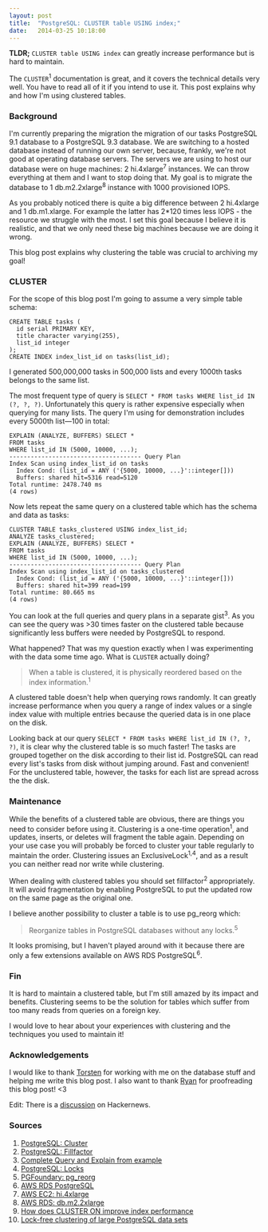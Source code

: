 ```yaml
---
layout: post
title:  "PostgreSQL: CLUSTER table USING index;"
date:   2014-03-25 10:18:00
---
```


__TLDR;__ `CLUSTER table USING index` can greatly increase performance but is hard to maintain.

The `CLUSTER`<sup>1</sup> documentation is great, and it covers the technical details very well. You have to read all of it if you intend to use it. This post explains why and how I'm using clustered tables.

### Background

I'm currently preparing the migration the migration of our tasks PostgreSQL 9.1 database to a PostgreSQL 9.3 database. We are switching to a hosted database instead of running our own server, because, frankly, we're not good at operating database servers. The servers we are using to host our database were on huge machines: 2 hi.4xlarge<sup>7</sup> instances. We can throw everything at them and I want to stop doing that. My goal is to migrate the database to 1 db.m2.2xlarge<sup>8</sup> instance with 1000 provisioned IOPS. 

As you probably noticed there is quite a big difference between 2 hi.4xlarge and 1 db.m1.xlarge. For example the latter has 2\*120 times less IOPS - the resource we struggle with the most. I set this goal because I believe it is realistic, and that we only need these big machines because we are doing it wrong.

This blog post explains why clustering the table was crucial to archiving my goal!

### CLUSTER

For the scope of this blog post I'm going to assume a very simple table schema:

```
CREATE TABLE tasks (
  id serial PRIMARY KEY, 
  title character varying(255), 
  list_id integer
);
CREATE INDEX index_list_id on tasks(list_id);
```

I generated 500,000,000 tasks in 500,000 lists and every 1000th tasks belongs to the same list.

The most frequent type of query is `SELECT * FROM tasks WHERE list_id IN (?, ?, ?)`. Unfortunately this query is rather expensive especially when querying for many lists. The query I'm using for demonstration includes every 5000th list&mdash;100 in total:

```
EXPLAIN (ANALYZE, BUFFERS) SELECT * 
FROM tasks 
WHERE list_id IN (5000, 10000, ...);
------------------------------------- Query Plan
Index Scan using index_list_id on tasks
  Index Cond: (list_id = ANY ('{5000, 10000, ...}'::integer[]))
  Buffers: shared hit=5316 read=5120
Total runtime: 2478.740 ms
(4 rows)
```

Now lets repeat the same query on a clustered table which has the schema and data as tasks:

```
CLUSTER TABLE tasks_clustered USING index_list_id;
ANALYZE tasks_clustered;
EXPLAIN (ANALYZE, BUFFERS) SELECT * 
FROM tasks 
WHERE list_id IN (5000, 10000, ...);
------------------------------------- Query Plan
Index Scan using index_list_id on tasks_clustered
  Index Cond: (list_id = ANY ('{5000, 10000, ...}'::integer[]))
  Buffers: shared hit=399 read=199
Total runtime: 80.665 ms
(4 rows)
```

You can look at the full queries and query plans in a separate gist<sup>3</sup>. As you can see the query was >30 times faster on the clustered table because significantly less buffers were needed by PostgreSQL to respond.

What happened? That was my question exactly when I was experimenting with the data some time ago. What is `CLUSTER` actually doing?

> When a table is clustered, it is physically reordered based on the index information.<sup>1</sup>

A clustered table doesn't help when querying rows randomly. It can greatly increase performance when you query a range of index values or a single index value with multiple entries because the queried data is in one place on the disk.

Looking back at our query `SELECT * FROM tasks WHERE list_id IN (?, ?, ?)`, it is clear why the clustered table is so much faster! The tasks are grouped together on the disk according to their list id. PostgreSQL can read every list's tasks from disk without jumping around. Fast and convenient! For the unclustered table, however, the tasks for each list are spread across the the disk.

### Maintenance 

While the benefits of a clustered table are obvious, there are things you need to consider before using it. Clustering is a one-time operation<sup>1</sup>, and updates, inserts, or deletes will fragment the table again. Depending on your use case you will probably be forced to cluster your table regularly to maintain the order. Clustering issues an ExclusiveLock<sup>1,4</sup>, and as a result you can neither read nor write while clustering.

When dealing with clustered tables you should set fillfactor<sup>2</sup> appropriately. It will avoid fragmentation by enabling PostgreSQL to put the updated row on the same page as the original one.

I believe another possibility to cluster a table is to use pg\_reorg which:

> Reorganize tables in PostgreSQL databases without any locks.<sup>5</sup>

It looks promising, but I haven't played around with it because there are only a few extensions available on AWS RDS PostgreSQL<sup>6</sup>.


### Fin

It is hard to maintain a clustered table, but I'm still amazed by its impact and benefits. Clustering seems to be the solution for tables which suffer from too many reads from queries on a foreign key. 

I would love to hear about your experiences with clustering and the techniques you used to maintain it!

### Acknowledgements

I would like to thank [Torsten](http://torsten.io) for working with me on the database stuff and helping me write this blog post. I also want to thank [Ryan](http://rylev.github.io/words/) for proofreading this blog post! <3


Edit: There is a [discussion](https://news.ycombinator.com/item?id=7464749) on Hackernews.

### Sources

1. [PostgreSQL: Cluster](http://www.postgresql.org/docs/9.3/static/sql-cluster.html)
2. [PostgreSQL: Fillfactor](http://www.postgresql.org/docs/current/static/sql-createtable.html#SQL-CREATETABLE-STORAGE-PARAMETERS)
3. [Complete Query and Explain from example](https://gist.github.com/i0rek/163f59d850ac7a74157b)
4. [PostgreSQL: Locks](http://www.postgresql.org/docs/current/static/sql-lock.html)
5. [PGFoundary: pg_reorg](http://reorg.projects.pgfoundry.org/pg_reorg.html)
6. [AWS RDS PostgreSQL](http://docs.aws.amazon.com/AmazonRDS/latest/UserGuide/CHAP_PostgreSQL.html)
7. [AWS EC2: hi.4xlarge](http://docs.aws.amazon.com/AWSEC2/latest/UserGuide/storage_instances.html)
8. [AWS RDS: db.m2.2xlarge](http://docs.aws.amazon.com/AmazonRDS/latest/UserGuide/Concepts.DBInstanceClass.html)
9. [How does CLUSTER ON improve index performance](http://www.postgresonline.com/journal/index.php?/archives/10-How-does-CLUSTER-ON-improve-index-performance.html)
10. [Lock-free clustering of large PostgreSQL data sets](http://blog.chrishowie.com/2013/02/15/lock-free-clustering-of-large-postgresql-data-sets)
